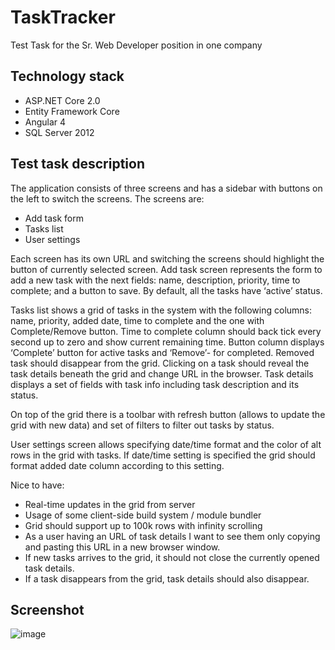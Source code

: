 # TaskTracker
Test Task for the Sr. Web Developer position in one company

## Technology stack 

* ASP.NET Core 2.0
* Entity Framework Core
* Angular 4
* SQL Server 2012

## Test task description

The application consists of three screens and has a sidebar with buttons on the left to switch the screens. 
The screens are:
*	Add task form
*	Tasks list
*	User settings

Each screen has its own URL and switching the screens should highlight the button of currently selected screen.
Add task screen represents the form to add a new task with the next fields: name, description, priority, time to complete; and a button to save. By default, all the tasks have ‘active’ status.

Tasks list shows a grid of tasks in the system with the following columns: name, priority, added date, time to complete and the one with Complete/Remove button. Time to complete column should back tick every second up to zero and show current remaining time. Button column displays ‘Complete’ button for active tasks and ‘Remove’- for completed. Removed task should disappear from the grid. Clicking on a task should reveal the task details beneath the grid and change URL in the browser. Task details displays a set of fields with task info including task description and its status.

On top of the grid there is a toolbar with refresh button (allows to update the grid with new data) and set of filters to filter out tasks by status.

User settings screen allows specifying date/time format and the color of alt rows in the grid with tasks. If date/time setting is specified the grid should format added date column according to this setting.

Nice to have:
-	Real-time updates in the grid from server
-	Usage of some client-side build system / module bundler
-	Grid should support up to 100k rows with infinity scrolling
-	As a user having an URL of task details I want to see them only copying and pasting this URL in a new browser window.
-	If new tasks arrives to the grid, it should not close the currently opened task details.
-	If a task disappears from the grid, task details should also disappear.

## Screenshot
![image](https://user-images.githubusercontent.com/1709945/32403788-e8dfbee8-c153-11e7-8312-095f2808266c.png)


